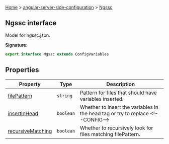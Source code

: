 [Home](./index) &gt; [angular-server-side-configuration](./angular-server-side-configuration.md) &gt; [Ngssc](./angular-server-side-configuration.ngssc.md)

## Ngssc interface

Model for ngssc.json.

<b>Signature:</b>

```typescript
export interface Ngssc extends ConfigVariables 
```

## Properties

|  Property | Type | Description |
|  --- | --- | --- |
|  [filePattern](./angular-server-side-configuration.ngssc.filepattern.md) | `string` | Pattern for files that should have variables inserted. |
|  [insertInHead](./angular-server-side-configuration.ngssc.insertinhead.md) | `boolean` | Whether to insert the variables in the head tag or try to replace &lt;<!-- -->!--CONFIG--<!-- -->&gt; |
|  [recursiveMatching](./angular-server-side-configuration.ngssc.recursivematching.md) | `boolean` | Whether to recursively look for files matching filePattern. |

